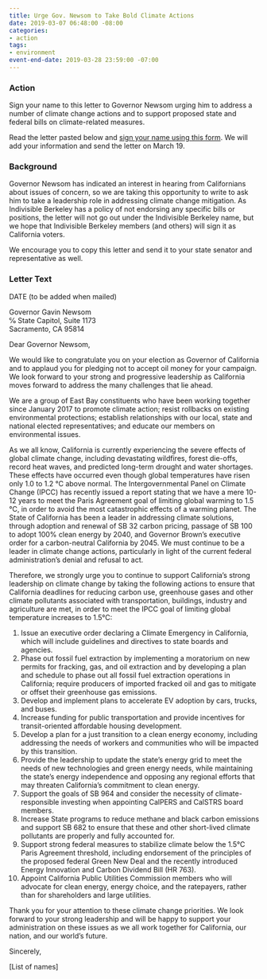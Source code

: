 ```yaml
---
title: Urge Gov. Newsom to Take Bold Climate Actions
date: 2019-03-07 06:48:00 -08:00
categories:
- action
tags:
- environment
event-end-date: 2019-03-28 23:59:00 -07:00
---
```


### Action
Sign your name to this letter to Governor Newsom urging him to address a number of climate change actions and to support proposed state and federal bills on climate-related measures.  

Read the letter pasted below and [sign your name using this form](https://goo.gl/forms/F2GE2098veQza31s2). We will add your information and send the letter on March 19.  

### Background
Governor Newsom has indicated an interest in hearing from Californians about issues of concern, so we are taking this opportunity to write to ask him to take a leadership role in addressing climate change mitigation. As Indivisible Berkeley has a policy of not endorsing any specific bills or positions, the letter will not go out under the Indivisible Berkeley name, but we hope that Indivisible Berkeley members (and others) will sign it as California voters.  

We encourage you to copy this letter and send it to your state senator and representative as well.  

### Letter Text
DATE (to be added when mailed)  

Governor Gavin Newsom  
℅ State Capitol, Suite 1173  
Sacramento, CA 95814  

Dear Governor Newsom,  

We would like to congratulate you on your election as Governor of California and to applaud you for pledging not to accept oil money for your campaign.  We look forward to your strong and progressive leadership as California moves forward to address the many challenges that lie ahead.  

We are a group of East Bay constituents who have been working together since January 2017 to promote climate action; resist rollbacks on existing environmental protections; establish relationships with our local, state and national elected representatives; and educate our members on environmental issues.  

As we all know, California is currently experiencing the severe effects of global climate change, including devastating wildfires, forest die-offs, record heat waves, and predicted long-term drought and water shortages. These effects have occurred even though global temperatures have risen only 1.0 to 1.2 °C above normal. The Intergovernmental Panel on Climate Change (IPCC) has recently issued a report stating that we have a mere 10-12 years to meet the Paris Agreement goal of limiting global warming to 1.5 °C, in order to avoid the most catastrophic effects of a warming planet. The State of California has been a leader in addressing climate solutions, through adoption and renewal of SB 32 carbon pricing, passage of SB 100 to adopt 100% clean energy by 2040, and Governor Brown’s executive order for a carbon-neutral California by 2045. We must continue to be a leader in climate change actions, particularly in light of the current federal administration’s denial and refusal to act.  

Therefore, we strongly urge you to continue to support California’s strong leadership on climate change by taking the following actions to ensure that California deadlines for reducing carbon use, greenhouse gases and other climate pollutants associated with transportation, buildings, industry and agriculture are met, in order to meet the IPCC goal of limiting global temperature increases to 1.5°C:  
1. Issue an executive order declaring a Climate Emergency in California, which will include guidelines and directives to state boards and agencies.  
2. Phase out fossil fuel extraction by implementing a moratorium on new permits for fracking, gas, and oil extraction and by developing a plan and schedule to phase out all fossil fuel extraction operations in California; require producers of imported fracked oil and gas to mitigate or offset their greenhouse gas emissions.  
3. Develop and implement plans to accelerate EV adoption by cars, trucks, and buses.  
4. Increase funding for public transportation and provide incentives for transit-oriented affordable housing development.  
5. Develop a plan for a just transition to a clean energy economy, including addressing the needs of workers and communities who will be impacted by this transition.  
6. Provide the leadership to update the state’s energy grid to meet the needs of new technologies and green energy needs, while maintaining the state’s energy independence and opposing any regional efforts that may threaten California’s commitment to clean energy.  
7. Support the goals of SB 964 and consider the necessity of climate-responsible investing when appointing CalPERS and CalSTRS board members.  
8. Increase State programs to reduce methane and black carbon emissions and support SB 682 to ensure that these and other short-lived climate pollutants are properly and fully accounted for.  
9. Support strong federal measures to stabilize climate below the 1.5°C Paris Agreement threshold, including endorsement of the principles of the proposed federal Green New Deal and the recently introduced Energy Innovation and Carbon Dividend Bill (HR 763).  
10. Appoint California Public Utilities Commission members who will advocate for clean energy, energy choice, and the ratepayers, rather than for shareholders and large utilities.  

Thank you for your attention to these climate change priorities. We look forward to your strong leadership and will be happy to support your administration on these issues as we all work together for California, our nation, and our world’s future.  

Sincerely,  

[List of names]

